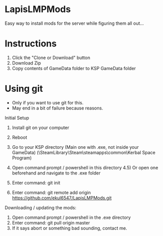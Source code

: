 # LapisLMPMods
Easy way to install mods for the server while figuring them all out...

# Instructions
1) Click the "Clone or Download" button
2) Download Zip
3) Copy contents of GameData folder to KSP GameData folder


# Using git
- Only if you want to use git for this.
- May end in a bit of failure because reasons.

Initial Setup
1) Install git on your computer
2) Reboot
3) Go to your KSP directory (Main one with .exe, not inside your GameData) (\SteamLibrary\Steam\steamapps\common\Kerbal Space Program)
4) Open command prompt / powershell in this directory
    4.5) Or open one beforehand and navigate to the .exe folder

5) Enter command: git init
6) Enter command: git remote add origin https://github.com/ekul6547/LapisLMPMods.git


Downloading / updating the mods:
1) Open command prompt / powershell in the .exe directory
2) Enter command: git pull origin master
3) If it says abort or something bad sounding, contact me.
